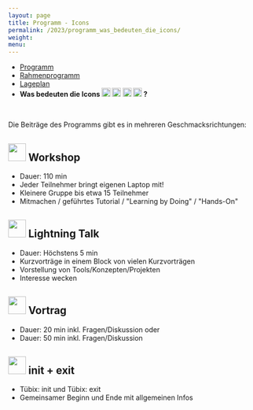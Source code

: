 ```yaml
---
layout: page
title: Programm - Icons
permalink: /2023/programm_was_bedeuten_die_icons/
weight:
menu:
---
```


* <a href="../programm/">Programm</a>
* <a href="../programm_rahmen/">Rahmenprogramm</a>
* <a href="../lageplan/">Lageplan</a>
* <span style="font-weight: bold;">Was bedeuten die Icons <img height="18" width="18" src="../../images/workshop.svg"> <img height="18" width="18" src="../../images/talk.svg"> <img height="18" width="18" src="../../images/talk2.svg"> <img height="18" width="18" src="../../images/lightning.svg"> ?</span>

<p><br/></p>

Die Beiträge des Programms gibt es in mehreren Geschmacksrichtungen:

<h2><span><img height="36" width="36" src="../../images/workshop.svg"></span> Workshop</h2>

  * Dauer: 110 min
  * Jeder Teilnehmer bringt eigenen Laptop mit!
  * Kleinere Gruppe bis etwa 15 Teilnehmer
  * Mitmachen / geführtes Tutorial / "Learning by Doing" / "Hands-On"

<h2><span><img height="36" width="36" src="../../images/lightning.svg"></span> Lightning Talk</h2>

  * Dauer: Höchstens 5 min
  * Kurzvorträge in einem Block von vielen Kurzvorträgen
  * Vorstellung von Tools/Konzepten/Projekten
  * Interesse wecken

<h2><span><img height="36" width="36" src="../../images/talk.svg"></span> Vortrag</h2>

  * Dauer: 20 min inkl. Fragen/Diskussion oder
  * Dauer: 50 min inkl. Fragen/Diskussion

<h2><span><img height="36" width="36" src="../../images/talk2.svg"></span> init + exit</h2>

  * Tübix: init und Tübix: exit
  * Gemeinsamer Beginn und Ende mit allgemeinen Infos
